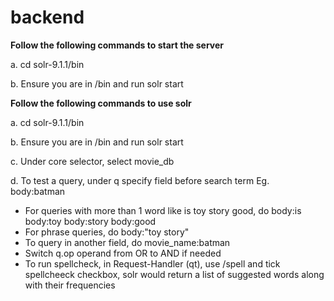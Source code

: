 # backend

**Follow the following commands to start the server**

   a. cd solr-9.1.1/bin

   b. Ensure you are in /bin and run solr start
   

**Follow the following commands to use solr**

   a. cd solr-9.1.1/bin

   b. Ensure you are in /bin and run solr start

   c. Under core selector, select movie_db
   
   d. To test a query, under q specify field before search term Eg. body:batman
   - For queries with more than 1 word like is toy story good, do body:is body:toy body:story body:good
   - For phrase queries, do body:"toy story"
   - To query in another field, do movie_name:batman 
   - Switch q.op operand from OR to AND if needed
   - To run spellcheck, in Request-Handler (qt), use /spell and tick spellcheeck checkbox, solr would return a list of suggested words along with their frequencies
   